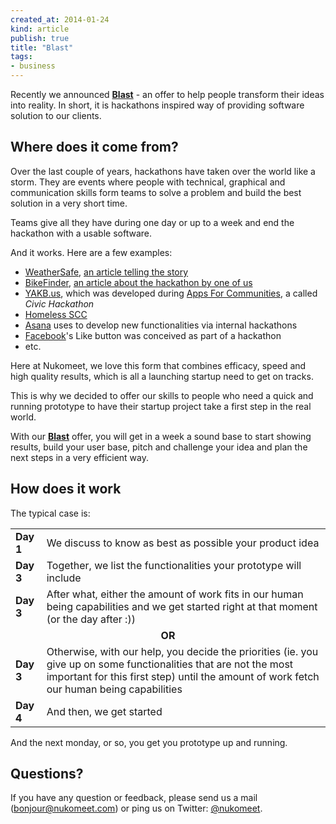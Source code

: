```yaml
---
created_at: 2014-01-24
kind: article
publish: true
title: "Blast"
tags:
- business
---
```


Recently we announced **[Blast][1]** - an offer to help people transform their ideas into reality. In short, it is hackathons inspired way of providing software solution to our clients. 

## Where does it come from?

Over the last couple of years, hackathons have taken over the world like a storm. They are events where people with technical, graphical and communication skills form teams to solve a problem and build the best solution in a very short time.

Teams give all they have during one day or up to a week and end the hackathon with a usable software.

And it works. Here are a few examples:

* [WeatherSafe][2], [an article telling the story][3]
* [BikeFinder][4], [an article about the hackathon by one of us][5]
* [YAKB.us][7], which was developed during [Apps For Communities][8], a called *Civic Hackathon*
* [Homeless SCC][9]
* [Asana][10] uses to develop new functionalities via internal hackathons
* [Facebook][6]'s Like button was conceived as part of a hackathon
* etc.

Here at Nukomeet, we love this form that combines efficacy, speed and high quality results, which is all a launching startup need to get on tracks.

This is why we decided to offer our skills to people who need a quick and running prototype to have their startup project take a first step in the real world.

With our **[Blast][11]** offer, you will get in a week a sound base to start showing results, build your user base, pitch and challenge your idea and plan the next steps in a very efficient way.

## How does it work

The typical case is: 

<table>
<tbody>
<tr>
<td><strong>Day 1</strong></td><td>We discuss to know as best as possible your product idea</td>
</tr>
<tr>
<td><strong>Day 3</strong></td><td>Together, we list the functionalities your prototype will include</td>
</tr>
<tr>
<td><strong>Day 3</strong></td><td>After what, either the amount of work fits in our human being capabilities and we get started right at that moment (or the day after :))</td>
</tr>
<tr>
<td colspan="2" style="text-align: center"><strong>OR</strong></td>
</tr>
<tr>
<td><strong>Day 3</strong></td><td>Otherwise, with our help, you decide the priorities (ie. you give up on some functionalities that are not the most important for this first step) until the amount of work fetch our human being capabilities</td>
</tr>
<tr>
<td><strong>Day 4</strong></td><td>And then, we get started</td>
</tr>
</tbody>
</table>

And the next monday, or so, you get you prototype up and running.

## Questions?

If you have any question or feedback, please send us a mail ([bonjour@nukomeet.com][12]) or ping us on Twitter: [@nukomeet][13].


  [1]: http://nukomeet.com/blast/
  [2]: http://www.weathersafe.co.uk/
  [3]: https://www.innovateuk.org/-/hackathon-success-for-weathersafe
  [4]: http://bikefinder.mobi/
  [5]: http://nukomeet.com/2014/01/Google_Glass_Hackathon_in_Paris/
  [6]: http://facebook.com
  [7]: http://www.yakb.us/
  [8]: http://appsforcommunities.challengepost.com/
  [9]: http://homeless-scc.org/
  [10]: http://asana.com
  [11]: http://nukomeet.com/blast/
  [12]: mailto:bonjour@nukomeet.com
  [13]: https://twitter.com/nukomeet
